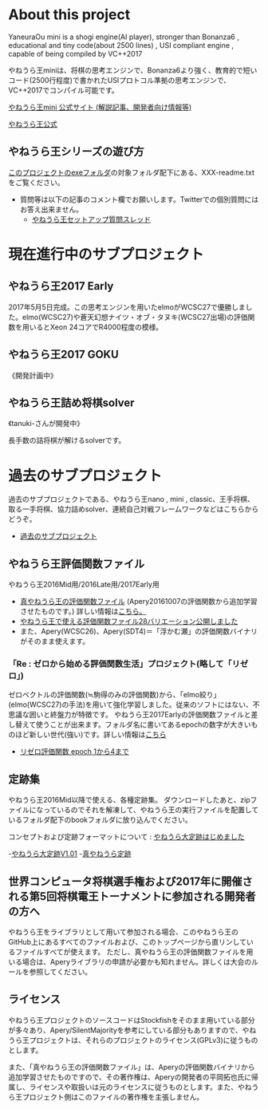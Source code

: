 # About this project

YaneuraOu mini is a shogi engine(AI player), stronger than Bonanza6 , educational and tiny code(about 2500 lines) , USI compliant engine , capable of being compiled by VC++2017

やねうら王miniは、将棋の思考エンジンで、Bonanza6より強く、教育的で短いコード(2500行程度)で書かれたUSIプロトコル準拠の思考エンジンで、VC++2017でコンパイル可能です。

[やねうら王mini 公式サイト (解説記事、開発者向け情報等)](http://yaneuraou.yaneu.com/YaneuraOu_Mini/)

[やねうら王公式 ](http://yaneuraou.yaneu.com/)

## やねうら王シリーズの遊び方

[このプロジェクトのexeフォルダ](https://github.com/yaneurao/YaneuraOu/tree/master/exe)の対象フォルダ配下にある、XXX-readme.txtをご覧ください。

- 質問等は以下の記事のコメント欄でお願いします。Twitterでの個別質問にはお答え出来ません。
	- [やねうら王セットアップ質問スレッド](http://yaneuraou.yaneu.com/2017/05/04/%E3%82%84%E3%81%AD%E3%81%86%E3%82%89%E7%8E%8B-%E3%82%BB%E3%83%83%E3%83%88%E3%82%A2%E3%83%83%E3%83%97%E8%B3%AA%E5%95%8F%E3%82%B9%E3%83%AC%E3%83%83%E3%83%89/)

# 現在進行中のサブプロジェクト

## やねうら王2017 Early

2017年5月5日完成。この思考エンジンを用いたelmoがWCSC27で優勝しました。elmo(WCSC27)や蒼天幻想ナイツ・オブ・タヌキ(WCSC27出場)の評価関数を用いるとXeon 24コアでR4000程度の模様。

## やねうら王2017 GOKU

《開発計画中》

## やねうら王詰め将棋solver

《tanuki-さんが開発中》

長手数の詰将棋が解けるsolverです。


# 過去のサブプロジェクト

過去のサブプロジェクトである、やねうら王nano , mini , classic、王手将棋、取る一手将棋、協力詰めsolver、連続自己対戦フレームワークなどはこちらからどうぞ。

- [過去のサブプロジェクト](/docs/README2017.md)

## やねうら王評価関数ファイル

やねうら王2016Mid用/2016Late用/2017Early用

- [真やねうら王の評価関数ファイル](https://drive.google.com/open?id=0ByIGrGAuSfHHVVh0bEhxRHNpcGc) (Apery20161007の評価関数から追加学習させたものです。) 詳しい情報は[こちら。](http://yaneuraou.yaneu.com/2016/10/17/%E7%9C%9F%E3%82%84%E3%81%AD%E3%81%86%E3%82%89%E7%8E%8B%E3%81%AE%E8%A9%95%E4%BE%A1%E9%96%A2%E6%95%B0%E3%81%AB%E3%81%A4%E3%81%84%E3%81%A6/)
- [やねうら王で使える評価関数ファイル28バリエーション公開しました](http://yaneuraou.yaneu.com/2016/07/22/%E3%82%84%E3%81%AD%E3%81%86%E3%82%89%E7%8E%8B%E3%81%A7%E4%BD%BF%E3%81%88%E3%82%8B%E8%A9%95%E4%BE%A1%E9%96%A2%E6%95%B0%E3%83%95%E3%82%A1%E3%82%A4%E3%83%AB28%E3%83%90%E3%83%AA%E3%82%A8%E3%83%BC%E3%82%B7/)
- また、Apery(WCSC26)、Apery(SDT4)＝「浮かむ瀬」の評価関数バイナリがそのまま使えます。

### 「Re : ゼロから始める評価関数生活」プロジェクト(略して「リゼロ」)

ゼロベクトルの評価関数(≒駒得のみの評価関数)から、「elmo絞り」(elmo(WCSC27)の手法)を用いて強化学習しました。従来のソフトにはない、不思議な囲いと終盤力が特徴です。
やねうら王2017Earlyの評価関数ファイルと差し替えて使うことが出来ます。フォルダ名に書いてあるepochの数字が大きいものほど新しい世代(強い)です。詳しい情報は[こちら](http://yaneuraou.yaneu.com/2017/06/12/%E4%BA%BA%E9%96%93%E3%81%AE%E6%A3%8B%E8%AD%9C%E3%82%92%E7%94%A8%E3%81%84%E3%81%9A%E3%81%AB%E8%A9%95%E4%BE%A1%E9%96%A2%E6%95%B0%E3%81%AE%E5%AD%A6%E7%BF%92%E3%81%AB%E6%88%90%E5%8A%9F/)

- [リゼロ評価関数 epoch 1から4まで](https://drive.google.com/open?id=0Bzbi5rbfN85NNWY0RTJlc2x5czg)


## 定跡集

やねうら王2016Mid以降で使える、各種定跡集。
ダウンロードしたあと、zipファイルになっているのでそれを解凍して、やねうら王の実行ファイルを配置しているフォルダ配下のbookフォルダに放り込んでください。

コンセプトおよび定跡フォーマットについて : [やねうら大定跡はじめました](http://yaneuraou.yaneu.com/2016/07/10/%E3%82%84%E3%81%AD%E3%81%86%E3%82%89%E5%A4%A7%E5%AE%9A%E8%B7%A1%E3%81%AF%E3%81%98%E3%82%81%E3%81%BE%E3%81%97%E3%81%9F/)

-[やねうら大定跡V1.01](https://drive.google.com/open?id=0Bzbi5rbfN85NbWxfazMzamFVZm8)
-[真やねうら定跡](https://drive.google.com/open?id=0ByIGrGAuSfHHcXRrc2FmdHVmRzA)

## 世界コンピュータ将棋選手権および2017年に開催される第5回将棋電王トーナメントに参加される開発者の方へ

やねうら王をライブラリとして用いて参加される場合、このやねうら王のGitHub上にあるすべてのファイルおよび、このトップページから直リンしているファイルすべてが使えます。
ただし、真やねうら王の評価関数ファイルを用いる場合は、Aperyライブラリの申請が必要かも知れません。詳しくは大会のルールを参照してください。

## ライセンス

やねうら王プロジェクトのソースコードはStockfishをそのまま用いている部分が多々あり、Apery/SilentMajorityを参考にしている部分もありますので、やねうら王プロジェクトは、それらのプロジェクトのライセンス(GPLv3)に従うものとします。

また、「真やねうら王の評価関数ファイル」は、Aperyの評価関数バイナリから追加学習させたものですので、その著作権は、Aperyの開発者の平岡拓也氏に帰属し、ライセンスや取扱いは元のライセンスに従うものとします。また、やねうら王プロジェクト側はこのファイルの著作権を主張しません。

